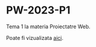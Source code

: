 # PW-2023-P1
Tema 1 la materia Proiectatre Web.

Poate fi vizualizata [aici](https://lukapopovici.github.io/PW-2023-P1/).
